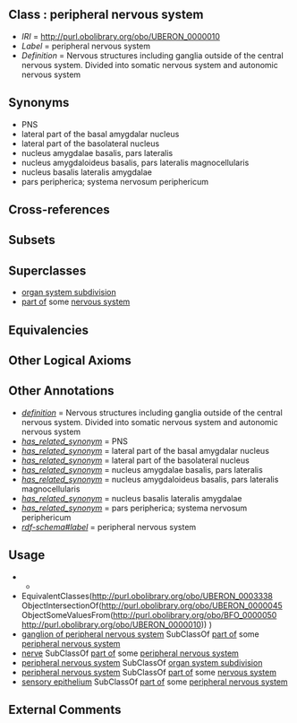 
## Class : peripheral nervous system

 * *IRI* = http://purl.obolibrary.org/obo/UBERON_0000010
 * *Label* = peripheral nervous system
 * *Definition* = Nervous structures including ganglia outside of the central nervous system. Divided into somatic nervous system and autonomic nervous system

## Synonyms

 * PNS
 * lateral part of the basal amygdalar nucleus
 * lateral part of the basolateral nucleus
 * nucleus amygdalae basalis, pars lateralis
 * nucleus amygdaloideus basalis, pars lateralis magnocellularis
 * nucleus basalis lateralis amygdalae
 * pars peripherica; systema nervosum periphericum

## Cross-references


## Subsets


## Superclasses

 * [organ system subdivision](../../UBERON/16/UBERON_0011216.md)
 * [part of](../../BFO/50/BFO_0000050.md) some [nervous system](../../UBERON/16/UBERON_0001016.md)

## Equivalencies


## Other Logical Axioms


## Other Annotations

 * *[definition](../../IAO/15/IAO_0000115.md)* = Nervous structures including ganglia outside of the central nervous system. Divided into somatic nervous system and autonomic nervous system
 * *[has_related_synonym](../../ym/oboInOwl#hasRelatedSynonym.md)* = PNS
 * *[has_related_synonym](../../ym/oboInOwl#hasRelatedSynonym.md)* = lateral part of the basal amygdalar nucleus
 * *[has_related_synonym](../../ym/oboInOwl#hasRelatedSynonym.md)* = lateral part of the basolateral nucleus
 * *[has_related_synonym](../../ym/oboInOwl#hasRelatedSynonym.md)* = nucleus amygdalae basalis, pars lateralis
 * *[has_related_synonym](../../ym/oboInOwl#hasRelatedSynonym.md)* = nucleus amygdaloideus basalis, pars lateralis magnocellularis
 * *[has_related_synonym](../../ym/oboInOwl#hasRelatedSynonym.md)* = nucleus basalis lateralis amygdalae
 * *[has_related_synonym](../../ym/oboInOwl#hasRelatedSynonym.md)* = pars peripherica; systema nervosum periphericum
 * *[rdf-schema#label](../../el/rdf-schema#label.md)* = peripheral nervous system

## Usage

 * -
 * EquivalentClasses(<http://purl.obolibrary.org/obo/UBERON_0003338> ObjectIntersectionOf(<http://purl.obolibrary.org/obo/UBERON_0000045> ObjectSomeValuesFrom(<http://purl.obolibrary.org/obo/BFO_0000050> <http://purl.obolibrary.org/obo/UBERON_0000010>)) )
 * [ganglion of peripheral nervous system](../../UBERON/38/UBERON_0003338.md) SubClassOf [part of](../../BFO/50/BFO_0000050.md) some [peripheral nervous system](../../UBERON/10/UBERON_0000010.md)
 * [nerve](../../UBERON/21/UBERON_0001021.md) SubClassOf [part of](../../BFO/50/BFO_0000050.md) some [peripheral nervous system](../../UBERON/10/UBERON_0000010.md)
 * [peripheral nervous system](../../UBERON/10/UBERON_0000010.md) SubClassOf [organ system subdivision](../../UBERON/16/UBERON_0011216.md)
 * [peripheral nervous system](../../UBERON/10/UBERON_0000010.md) SubClassOf [part of](../../BFO/50/BFO_0000050.md) some [nervous system](../../UBERON/16/UBERON_0001016.md)
 * [sensory epithelium](../../UBERON/34/UBERON_0006934.md) SubClassOf [part of](../../BFO/50/BFO_0000050.md) some [peripheral nervous system](../../UBERON/10/UBERON_0000010.md)

## External Comments

